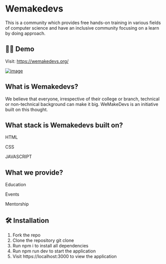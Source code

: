 # Wemakedevs

This is a community which provides free hands-on training in various fields of computer science and have an inclusive community focusing on a learn by doing approach.

## 👨‍💻 Demo

Visit: https://wemakedevs.org/

[![image](https://user-images.githubusercontent.com/86014533/208913882-a6bbbd0d-2833-464e-895d-788522952c68.png)](https://wemakedevs.org/)

## What is Wemakedevs?

We believe that everyone, irrespective of their college or branch, technical or non-technical background can make it big. WeMakeDevs is an initiative built on this thought.

## What stack is Wemakedevs built on?

HTML

CSS

JAVASCRIPT

## What we provide?

Education

Events

Mentorship

## 🛠️ Installation

1. Fork the repo
2. Clone the repository git clone
3. Run npm i to install all dependencies
4. Run npm run dev to start the application
5. Visit https://localhost:3000 to view the application

